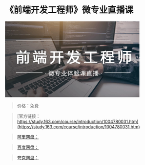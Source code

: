 # 《前端开发工程师》微专业直播课

![img](../../../assets/study163/free/619E4062CF747A75F5EE024E2583D667.png)

> 价格：免费

> [官方链接：https://study.163.com/course/introduction/1004780031.htm](https://study.163.com/course/introduction/1004780031.htm)

> [阿里网盘：]()

> [百度网盘：]()

> [夸克网盘：]()
